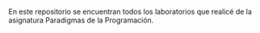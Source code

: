 En este repositorio se encuentran todos los laboratorios que realicé de la asignatura Paradigmas de la Programación.